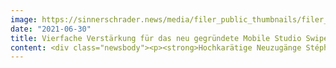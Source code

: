 ```yaml
---
image: https://sinnerschrader.news/media/filer_public_thumbnails/filer_public/0c/9e/0c9e3897-413d-43f0-9ce7-3743bc5440ca/480px_schweizswipe.png__480x288_q85_crop_subsampling-2_upscale.png
date: "2021-06-30"
title: Vierfache Verstärkung für das neu gegründete Mobile Studio Swipe von SinnerSchrader in der Schweiz
content: <div class="newsbody"><p><strong>Hochkarätige Neuzugänge Stéphanie Joly, Dan Nessler, Alessandro Würgler und Dembah Fofanah ergänzen ab sofort das Accenture Interactive zugehörige Swipe Studio in Zürich.</strong></p><p>Als Director Product &amp; Client Management kommt Stéphanie Joly an Bord. Sie bringt profunde Kenntnisse und langjährige Erfahrung in Digital- und User Experience auf Unternehmensseite mit. Zuvor war sie als Head of UX &amp; Analytics bei SWISS International Air Lines sowie bei der SBB und Ringier tätig.</p><p>Dan Nessler, zuletzt Head of UX bei Hinderling Volkart (Part of DEPT), startet als Director Design. Daneben unterrichtet er an der ZHDK, HWZ und HKB. Vor Hinderling Volkart war er mehrere Jahre bei Agenturen wie Jung von Matt LIMMAT, Scholz &amp; Friends und Publicis beschäftigt.</p><p>Weiter verstärkt Alessandro Würgler das Team als UI Designer. Seine umfassenden Erfahrungen als Digital Designer bringt er von MetaDesign, Publicis sowie durchinternationale Arbeiten aus seiner Zeit in Kanada bei Cossette mit.</p><p>Dembah Fofanah wird ab August als Product &amp; Client Manager einsteigen. Er studierte Strategic Entrepreneurship in Rotterdam und hat einen wirtschaftswissenschaftlichen Hintergrund. Zuletzt arbeitete er bei Kreativagentur Projektil als Projektleiter, davor bei SWISS International Air Lines in Bereich Commercial Strategy und Online-Sales.</p><p>Das Swipe Studio hat seinen Schwerpunkt auf Design und die Umsetzung von mobilen Produkten. Dabei werden die Kunden von der Ideation bis zur Umsetzung neuer digitaler Produkte, Services und Ökosysteme unter einem Accenture Interactive Dach in der St. Annagasse bedient.</p><p>Über SinnerSchrader<br/>SinnerSchrader gehört zu den führenden Digitalagenturen Europas mit dem Fokus auf Design und Entwicklung von digitalen Produkten und Services. Rund 600 Mitarbeiter arbeiten an der digitalen Transformation für Unternehmen wie Audi, comdirect bank, Telefónica und VW. SinnerSchrader wurde 1996 gegründet und hat Büros in Hamburg, Berlin, Frankfurt am Main, München, Prag und Zürich. Seit April 2017 ist SinnerSchrader Teil von Accenture Interactive. Für weitere Informationen besuchen Sie <a href="https://sinnerschrader.com/">sinnerschrader.com</a>.</p><p><a class="news-backlink" href="/de/"><svg class="svg-ico svg-ico--arrow-left"><use xlink&#58;href="#arrow-down"></use></svg>Zurück zur Presse Übersicht</a></p></div>
---
```

